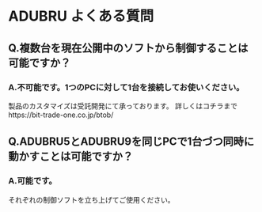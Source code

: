 # ADUBRU よくある質問

## Q.複数台を現在公開中のソフトから制御することは可能ですか？

### A.不可能です。1つのPCに対して1台を接続してお使いください。

製品のカスタマイズは受託開発にて承っております。
詳しくはコチラまでhttps://bit-trade-one.co.jp/btob/

## Q.ADUBRU5とADUBRU9を同じPCで1台づつ同時に動かすことは可能ですか？

### A.可能です。

それぞれの制御ソフトを立ち上げてご使用ください。
